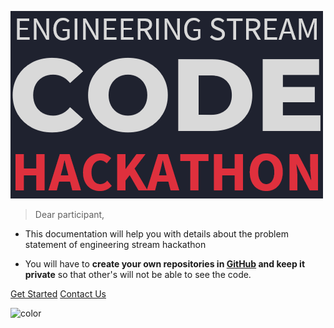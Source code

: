 ![logo](img/engg_stream_hackathon.png) 

> Dear participant,
 
- This documentation will help you with details about the problem statement of engineering stream hackathon

- You will have to **create your own repositories in [GitHub](https://github.com) and keep it private** so that other's will not be able to see the code.

[Get Started](#bookmark-and-url-shortening)
[Contact Us](https://join.slack.com/t/engineeringst-2cw9686/shared_invite/zt-h61q1wv6-ZU83i2YFmqf6yuH7OmGymA)

![color](#1F222F)

